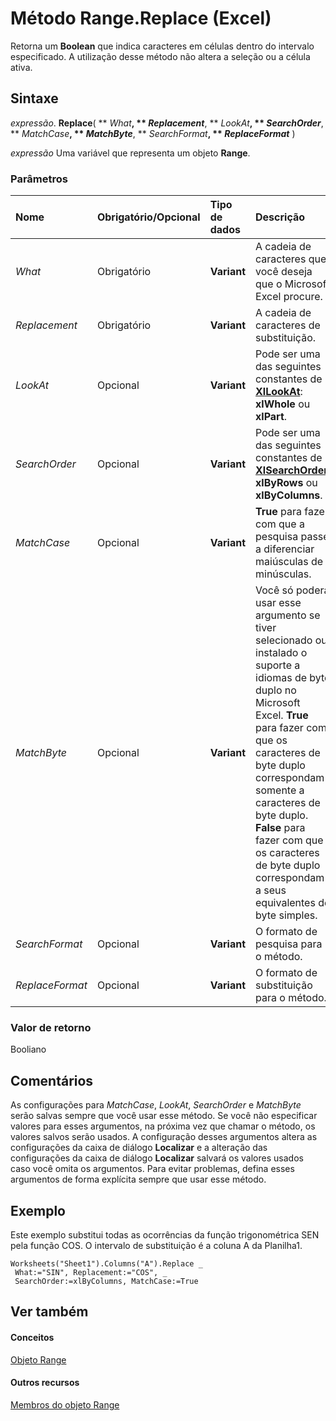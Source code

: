 
# Método Range.Replace (Excel)

Retorna um  **Boolean** que indica caracteres em células dentro do intervalo especificado. A utilização desse método não altera a seleção ou a célula ativa.


## Sintaxe

 _expressão_. **Replace**( ** _What_**, ** _Replacement_**, ** _LookAt_**, ** _SearchOrder_**, ** _MatchCase_**, ** _MatchByte_**, ** _SearchFormat_**, ** _ReplaceFormat_** )

 _expressão_ Uma variável que representa um objeto **Range**.


### Parâmetros



|**Nome**|**Obrigatório/Opcional**|**Tipo de dados**|**Descrição**|
|:-----|:-----|:-----|:-----|
| _What_|Obrigatório|**Variant**|A cadeia de caracteres que você deseja que o Microsoft Excel procure.|
| _Replacement_|Obrigatório|**Variant**|A cadeia de caracteres de substituição.|
| _LookAt_|Opcional|**Variant**|Pode ser uma das seguintes constantes de  **[XlLookAt](766c4dae-d66e-6f0c-1f33-792ee6f0918b.md)**: **xlWhole** ou **xlPart**.|
| _SearchOrder_|Opcional|**Variant**|Pode ser uma das seguintes constantes de  **[XlSearchOrder](c9b65ed0-43e5-fab2-cd02-a763f9a42f6d.md)**: **xlByRows** ou **xlByColumns**.|
| _MatchCase_|Opcional|**Variant**|**True** para fazer com que a pesquisa passe a diferenciar maiúsculas de minúsculas.|
| _MatchByte_|Opcional|**Variant**|Você só poderá usar esse argumento se tiver selecionado ou instalado o suporte a idiomas de byte duplo no Microsoft Excel.  **True** para fazer com que os caracteres de byte duplo correspondam somente a caracteres de byte duplo. **False** para fazer com que os caracteres de byte duplo correspondam a seus equivalentes de byte simples.|
| _SearchFormat_|Opcional|**Variant**|O formato de pesquisa para o método.|
| _ReplaceFormat_|Opcional|**Variant**|O formato de substituição para o método.|

### Valor de retorno

Booliano


## Comentários

As configurações para  _MatchCase_,  _LookAt_,  _SearchOrder_ e _MatchByte_ serão salvas sempre que você usar esse método. Se você não especificar valores para esses argumentos, na próxima vez que chamar o método, os valores salvos serão usados. A configuração desses argumentos altera as configurações da caixa de diálogo **Localizar** e a alteração das configurações da caixa de diálogo **Localizar** salvará os valores usados caso você omita os argumentos. Para evitar problemas, defina esses argumentos de forma explícita sempre que usar esse método.


## Exemplo

Este exemplo substitui todas as ocorrências da função trigonométrica SEN pela função COS. O intervalo de substituição é a coluna A da Planilha1.


```
Worksheets("Sheet1").Columns("A").Replace _ 
 What:="SIN", Replacement:="COS", _ 
 SearchOrder:=xlByColumns, MatchCase:=True
```


## Ver também


#### Conceitos


[Objeto Range](b8207778-0dcc-4570-1234-f130532cc8cd.md)
#### Outros recursos


[Membros do objeto Range](4336bf81-1e63-7e44-1792-baf366a027a7.md)